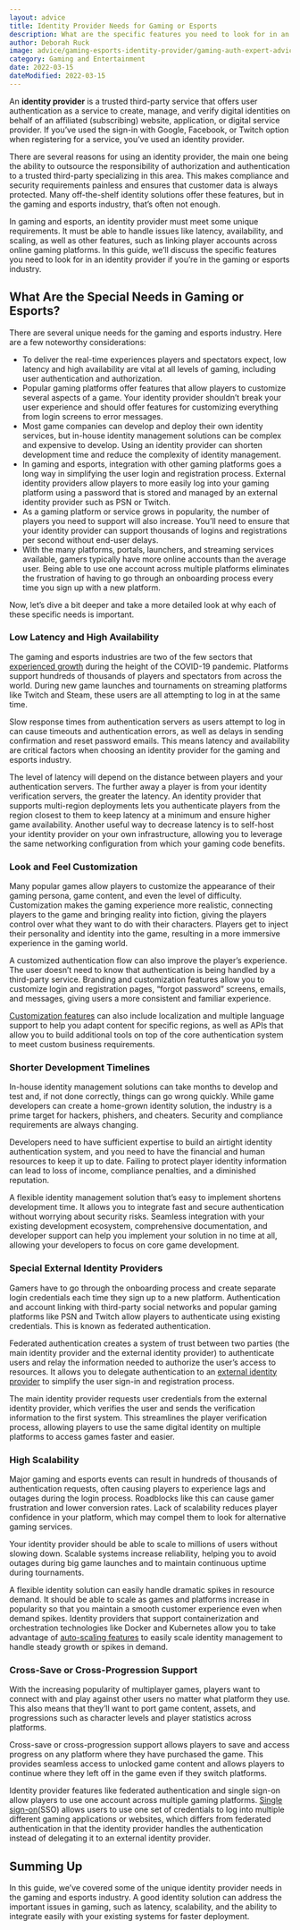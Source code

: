 ```yaml
---
layout: advice
title: Identity Provider Needs for Gaming or Esports
description: What are the specific features you need to look for in an identity provider if you’re in the gaming or esports industry?
author: Deborah Ruck
image: advice/gaming-esports-identity-provider/gaming-auth-expert-advice.png
category: Gaming and Entertainment
date: 2022-03-15
dateModified: 2022-03-15
---
```


An **identity provider** is a trusted third-party service that offers user authentication as a service to create, manage, and verify digital identities on behalf of an affiliated (subscribing) website, application, or digital service provider. If you’ve used the sign-in with Google, Facebook, or Twitch option when registering for a service, you’ve used an identity provider. 

There are several reasons for using an identity provider, the main one being the ability to outsource the responsibility of authorization and authentication to a trusted third-party specializing in this area. This makes compliance and security requirements painless and ensures that customer data is always protected. Many off-the-shelf identity solutions offer these features, but in the gaming and esports industry, that’s often not enough. 

In gaming and esports, an identity provider must meet some unique requirements. It must be able to handle issues like latency, availability, and scaling, as well as other features, such as linking player accounts across online gaming platforms. In this guide, we’ll discuss the specific features you need to look for in an identity provider if you’re in the gaming or esports industry.

## What Are the Special Needs in Gaming or Esports?

There are several unique needs for the gaming and esports industry. Here are a few noteworthy considerations:

* To deliver the real-time experiences players and spectators expect, low latency and high availability are vital at all levels of gaming, including user authentication and authorization. 
* Popular gaming platforms offer features that allow players to customize several aspects of a game. Your identity provider shouldn’t break your user experience and should offer features for customizing everything from login screens to error messages. 
* Most game companies can develop and deploy their own identity services, but in-house identity management solutions can be complex and expensive to develop. Using an identity provider can shorten development time and reduce the complexity of identity management. 
* In gaming and esports, integration with other gaming platforms goes a long way in simplifying the user login and registration process. External identity providers allow players to more easily log into your gaming platform using a password that is stored and managed by an external identity provider such as PSN or Twitch.  
* As a gaming platform or service grows in popularity, the number of players you need to support will also increase. You’ll need to ensure that your identity provider can support thousands of logins and registrations per second without end-user delays.
* With the many platforms, portals, launchers, and streaming services available, gamers typically have more online accounts than the average user. Being able to use one account across multiple platforms eliminates the frustration of having to go through an onboarding process every time you sign up with a new platform. 

Now, let’s dive a bit deeper and take a more detailed look at why each of these specific needs is important.

### Low Latency and High Availability

The gaming and esports industries are two of the few sectors that [experienced growth](https://www.wepc.com/news/video-game-statistics/) during the height of the COVID-19 pandemic. Platforms support hundreds of thousands of players and spectators from across the world. During new game launches and tournaments on streaming platforms like Twitch and Steam, these users are all attempting to log in at the same time.

Slow response times from authentication servers as users attempt to log in can cause timeouts and authentication errors, as well as delays in sending confirmation and reset password emails. This means latency and availability are critical factors when choosing an identity provider for the gaming and esports industry.

The level of latency will depend on the distance between players and your authentication servers. The further away a player is from your identity verification servers, the greater the latency. An identity provider that supports multi-region deployments lets you authenticate players from the region closest to them to keep latency at a minimum and ensure higher game availability. Another useful way to decrease latency is to self-host your identity provider on your own infrastructure, allowing you to leverage the same networking configuration from which your gaming code benefits. 

### Look and Feel Customization

Many popular games allow players to customize the appearance of their gaming persona, game content, and even the level of difficulty. Customization makes the gaming experience more realistic, connecting players to the game and bringing reality into fiction, giving the players control over what they want to do with their characters. Players get to inject their personality and identity into the game, resulting in a more immersive experience in the gaming world.  

A customized authentication flow can also improve the player’s experience. The user doesn’t need to know that authentication is being handled by a third-party service. Branding and customization features allow you to customize login and registration pages, “forgot password” screens, emails, and messages, giving users a more consistent and familiar experience. 

[Customization features](https://fusionauth.io/platform/customizable) can also include localization and multiple language support to help you adapt content for specific regions, as well as APIs that allow you to build additional tools on top of the core authentication system to meet custom business requirements. 

### Shorter Development Timelines

In-house identity management solutions can take months to develop and test and, if not done correctly, things can go wrong quickly. While game developers can create a home-grown identity solution, the industry is a prime target for hackers, phishers, and cheaters. Security and compliance requirements are always changing. 

Developers need to have sufficient expertise to build an airtight identity authentication system, and you need to have the financial and human resources to keep it up to date. Failing to protect player identity information can lead to loss of income, compliance penalties, and a diminished reputation. 

A flexible identity management solution that’s easy to implement shortens development time. It allows you to integrate fast and secure authentication without worrying about security risks. Seamless integration with your existing development ecosystem, comprehensive documentation, and developer support can help you implement your solution in no time at all, allowing your developers to focus on core game development.

### Special External Identity Providers

Gamers have to go through the onboarding process and create separate login credentials each time they sign up to a new platform. Authentication and account linking with third-party social networks and popular gaming platforms like PSN and Twitch allow players to authenticate using existing credentials. This is known as federated authentication. 

Federated authentication creates a system of trust between two parties (the main identity provider and the external identity provider) to authenticate users and relay the information needed to authorize the user’s access to resources. It allows you to delegate authentication to an [external identity provider](https://fusionauth.io/docs/v1/tech/identity-providers/) to simplify the user sign-in and registration process. 

The main identity provider requests user credentials from the external identity provider, which verifies the user and sends the verification information to the first system. This streamlines the player verification process, allowing players to use the same digital identity on multiple platforms to access games faster and easier. 

### High Scalability

Major gaming and esports events can result in hundreds of thousands of authentication requests, often causing players to experience lags and outages during the login process. Roadblocks like this can cause gamer frustration and lower conversion rates. Lack of scalability reduces player confidence in your platform, which may compel them to look for alternative gaming services.

Your identity provider should be able to scale to millions of users without slowing down. Scalable systems increase reliability, helping you to avoid outages during big game launches and to maintain continuous uptime during tournaments.

A flexible identity solution can easily handle dramatic spikes in resource demand. It should be able to scale as games and platforms increase in popularity so that you maintain a smooth customer experience even when demand spikes. Identity providers that support containerization and orchestration technologies like Docker and Kubernetes allow you to take advantage of [auto-scaling features](https://fusionauth.io/platform/scalable) to easily scale identity management to handle steady growth or spikes in demand. 

### Cross-Save or Cross-Progression Support 

With the increasing popularity of multiplayer games, players want to connect with and play against other users no matter what platform they use. This also means that they’ll want to port game content, assets, and progressions such as character levels and player statistics across platforms. 

Cross-save or cross-progression support allows players to save and access progress on any platform where they have purchased the game. This provides seamless access to unlocked game content and allows players to continue where they left off in the game even if they switch platforms. 

Identity provider features like federated authentication and single sign-on allow players to use one account across multiple gaming platforms. [Single sign-on](https://fusionauth.io/features/single-sign-on)(SSO) allows users to use one set of credentials to log into multiple different gaming applications or websites, which differs from federated authentication in that the identity provider handles the authentication instead of delegating it to an external identity provider. 

## Summing Up

In this guide, we’ve covered some of the unique identity provider needs in the gaming and esports industry. A good identity solution can address the important issues in gaming, such as latency, scalability, and the ability to integrate easily with your existing systems for faster deployment.  

